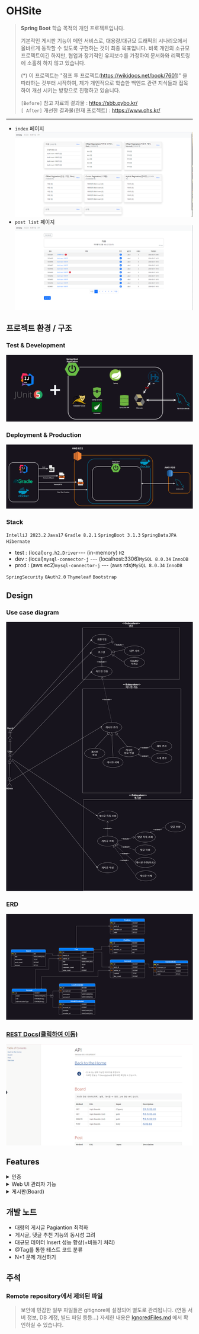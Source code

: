 # OHSite

> **Spring Boot** 학습 목적의 개인 프로젝트입니다.
>
> 
> 기본적인 게시판 기능이 메인 서비스로, 대용량/대규모 트래픽의 시나리오에서 올바르게 동작할 수 있도록 구현하는 것이 최종 목표입니다. 비록 개인의 소규모 프로젝트이긴 하지만, 협업과 장기적인 유지보수를 가정하여 문서화와 리팩토링에 소홀히 하지 않고 있습니다.
> 
> (*) 이 프로젝트는 "점프 투 프로젝트(https://wikidocs.net/book/7601)" 을 따라하는 것부터 시작하여, 제가 개인적으로 학습한 백엔드 관련 지식들과 접목하여 개선 시키는 방향으로 진행하고 있습니다.
>
> `[Before]` 참고 자료의 결과물 : https://sbb.pybo.kr/  
> `[ After]` 개선한 결과물(현재 프로젝트) : https://www.ohs.kr/
>
>
---


* `index` 페이지
  ![indexPage.png](documents%2Fimages%2FindexPage.png)
* `post list` 페이지
  ![postListPage.png](documents%2Fimages%2FpostListPage.png)

## 프로젝트 환경 / 구조

### Test & Development

![test_architecture.png](documents%2Fimages%2Ftest_architecture.png)

### Deployment & Production

![prod_architecture.png](documents%2Fimages%2Fprod_architecture.png)

### Stack

`IntelliJ 2023.2` `Java17` `Gradle 8.2.1` `SpringBoot 3.1.3` `SpringDataJPA` `Hibernate`

* test : (local)`org.h2.Driver`--- (in-memory) `H2`
* dev : (local)`mysql-connector-j` --- (localhost:3306)`MySQL 8.0.34` `InnoDB`
* prod : (aws ec2)`mysql-connector-j` --- (aws rds)`MySQL 8.0.34` `InnoDB`

`SpringSecurity` `OAuth2.0`
`Thymeleaf` `Bootstrap`

## Design

### Use case diagram

![UsecaseDiagram_overall.png](documents%2Fimages%2FUsecaseDiagram_overall.png)

### ERD

![ERD.png](documents%2Fimages%2FERD.png)

### [REST Docs(클릭하여 이동)](https://www.ohs.kr/docs/index.html)

![restdocs_intro.png](documents%2Fimages%2Frestdocs_intro.png)

## Features

<details>
  <summary>인증</summary>
사용자는 비밀번호를 입력하여 서버에 직접 계정을 생성하거나, 카카오 계정으로 인증할 수 있습니다.
</details>

<details>  
  <summary>Web UI 관리자 기능 </summary>

[상세 페이지](documents%2Fadmin%2Fintroduction.md)

어드민은 브라우저를 통해 인증하여 서버를 관리할 수 있습니다.

</details>

<details>
  <summary>게시판(Board)</summary>

</details>

## 개발 노트

* 대량의 게시글 Pagiantion 최적화
* 게시글, 댓글 추천 기능의 동시성 고려
* 대규모 데이터 Insert 성능 향상(+비동기 처리)
* @Tag를 통한 테스트 코드 분류
* N+1 문제 개선하기

## 주석

### Remote repository에서 제외된 파일

> 보안에 민감한 일부 파일들은 gitignore에 설정되어 별도로 관리됩니다.
> (연동 서버 정보, DB 계정, 빌드 파일 등등...)
> 자세한 내용은 [IgnoredFiles.md](documents%2FIgnoredFiles.md) 에서 확인하실 수 있습니다.
